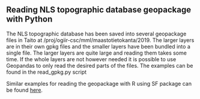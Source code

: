 ## Reading NLS topographic database geopackage with Python
The NLS topographic database has been saved into several geopackage files in Taito at /proj/ogiir-csc/mml/maastotietokanta/2019. The larger layers are in their own gpkg files and the smaller layers have been bundled into a single file. The larger layers are quite large and reading them takes some time. If the whole layers are not however needed it is possible to use Geopandas to only read the desired parts of the files. The examples can be found in the read_gpkg.py script

Similar examples for reading the geopackage with R using SF package can be found [here](https://github.com/csc-training/geocomputing/tree/master/R/geopackage).
